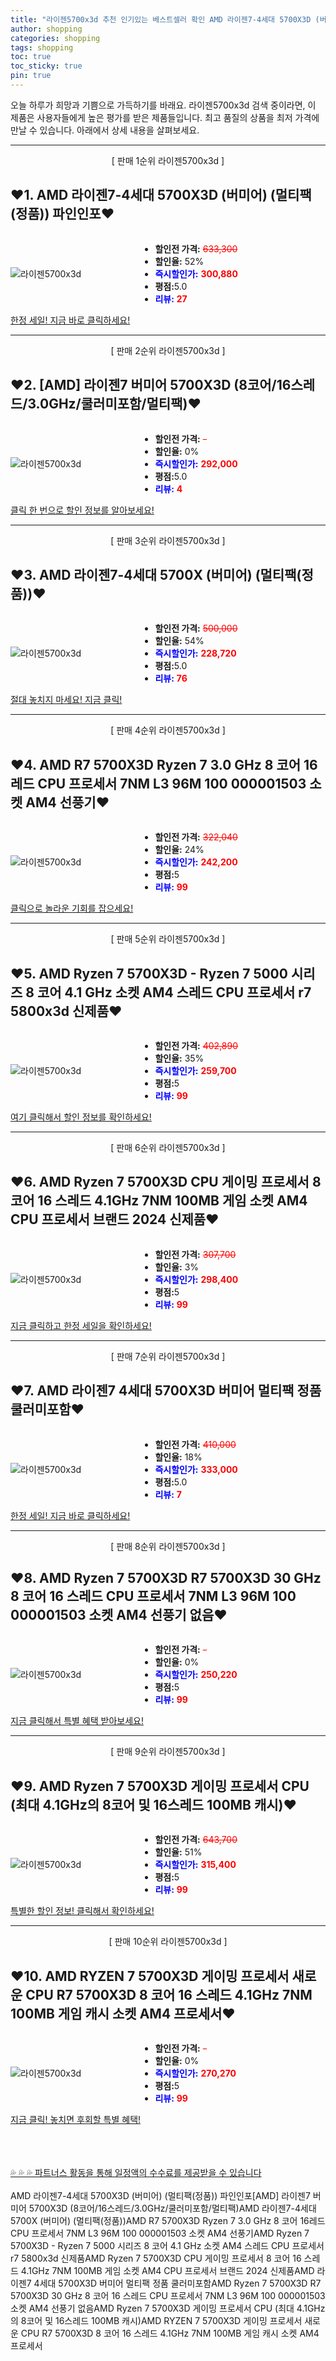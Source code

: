 ```yaml
---
title: "라이젠5700x3d 추천 인기있는 베스트셀러 확인 AMD 라이젠7-4세대 5700X3D (버미어) (멀티팩(정품))"
author: shopping
categories: shopping
tags: shopping
toc: true
toc_sticky: true
pin: true
---
```

오늘 하루가 희망과 기쁨으로 가득하기를 바래요. 라이젠5700x3d 검색 중이라면, 이 제품은 사용자들에게 높은 평가를 받은 제품들입니다. 최고 품질의 상품을 최저 가격에 만날 수 있습니다. 아래에서 상세 내용을 살펴보세요.

---
<p class="toplist" style="margin: 0 auto; display: block; width: fit-content;">[ 판매 1순위 라이젠5700x3d ]</p>

<h2><strong>❤️1. AMD 라이젠7-4세대 5700X3D (버미어) (멀티팩(정품)) 파인인포❤️</strong></h2>

<div style="display: flex; align-items: center;">
    <div style="flex: 0.4;">
        <img src="https://thumbnail10.coupangcdn.com/thumbnails/remote/230x230ex/image/vendor_inventory/ad75/08ce86461991ac1ff2bc150b02491e08a86e4750cdbcb6cb127993314634.jpg" alt="라이젠5700x3d" style="max-width: 100%;">
    </div>
    <div style="flex: 0.6; margin-left: 10px;">
        <ul>
            <li><strong>할인전 가격:</strong> <del style="color: red;">633,300</del></li>
            <li><strong>할인율:</strong> 52%</li>
            <li><span style='color:blue'><strong>즉시할인가:</strong></span> <span style='color:red'><strong>300,880</strong></span></li>
            <li><strong>평점:</strong>5.0</li>
            <li><span style='color:blue'><strong>리뷰:</strong></span> <span style='color:red'><strong>27</strong></span></li>
        </ul>
    </div>
</div>
<div class="center">
    <a href="https://selin100587001.github.io?lptag=AF9450613&subid=githubio&pageKey=7869707117&traceid=V0-153&itemId=21495462331&vendorItemId=88809645900" class="myButton">
        한정 세일! 지금 바로 클릭하세요!
    </a>
</div>


---
<p class="toplist" style="margin: 0 auto; display: block; width: fit-content;">[ 판매 2순위 라이젠5700x3d ]</p>

<h2><strong>❤️2. [AMD] 라이젠7 버미어 5700X3D (8코어/16스레드/3.0GHz/쿨러미포함/멀티팩)❤️</strong></h2>

<div style="display: flex; align-items: center;">
    <div style="flex: 0.4;">
        <img src="https://thumbnail7.coupangcdn.com/thumbnails/remote/230x230ex/image/vendor_inventory/5575/ddaf9f789cf89569dee8ccef261870df375ca540b0fb668e339192662b9b.jpg" alt="라이젠5700x3d" style="max-width: 100%;">
    </div>
    <div style="flex: 0.6; margin-left: 10px;">
        <ul>
            <li><strong>할인전 가격:</strong> <del style="color: red;">-</del></li>
            <li><strong>할인율:</strong> 0%</li>
            <li><span style='color:blue'><strong>즉시할인가:</strong></span> <span style='color:red'><strong>292,000</strong></span></li>
            <li><strong>평점:</strong>5.0</li>
            <li><span style='color:blue'><strong>리뷰:</strong></span> <span style='color:red'><strong>4</strong></span></li>
        </ul>
    </div>
</div>
<div class="center">
    <a href="https://selin100587001.github.io?lptag=AF9450613&subid=githubio&pageKey=7958518328&traceid=V0-153&itemId=21999342540&vendorItemId=89046888633" class="myButton">
        클릭 한 번으로 할인 정보를 알아보세요!
    </a>
</div>


---
<p class="toplist" style="margin: 0 auto; display: block; width: fit-content;">[ 판매 3순위 라이젠5700x3d ]</p>

<h2><strong>❤️3. AMD 라이젠7-4세대 5700X (버미어) (멀티팩(정품))❤️</strong></h2>

<div style="display: flex; align-items: center;">
    <div style="flex: 0.4;">
        <img src="https://thumbnail9.coupangcdn.com/thumbnails/remote/230x230ex/image/vendor_inventory/aff5/4714217798b8bb9a2d1eff37b2a9009a3b956781b34a9ccf77f3369b63dd.png" alt="라이젠5700x3d" style="max-width: 100%;">
    </div>
    <div style="flex: 0.6; margin-left: 10px;">
        <ul>
            <li><strong>할인전 가격:</strong> <del style="color: red;">500,000</del></li>
            <li><strong>할인율:</strong> 54%</li>
            <li><span style='color:blue'><strong>즉시할인가:</strong></span> <span style='color:red'><strong>228,720</strong></span></li>
            <li><strong>평점:</strong>5.0</li>
            <li><span style='color:blue'><strong>리뷰:</strong></span> <span style='color:red'><strong>76</strong></span></li>
        </ul>
    </div>
</div>
<div class="center">
    <a href="https://selin100587001.github.io?lptag=AF9450613&subid=githubio&pageKey=6439384015&traceid=V0-153&itemId=13932851477&vendorItemId=88763375604" class="myButton">
        절대 놓치지 마세요! 지금 클릭!
    </a>
</div>


---
<p class="toplist" style="margin: 0 auto; display: block; width: fit-content;">[ 판매 4순위 라이젠5700x3d ]</p>

<h2><strong>❤️4. AMD R7 5700X3D Ryzen 7 3.0 GHz 8 코어 16레드 CPU 프로세서 7NM L3 96M 100 000001503 소켓 AM4 선풍기❤️</strong></h2>

<div style="display: flex; align-items: center;">
    <div style="flex: 0.4;">
        <img src="https://thumbnail8.coupangcdn.com/thumbnails/remote/230x230ex/image/vendor_inventory/aecd/39f9ca0b9e0725ed88f2879a52884bf088522b3ecca17fd00e5d5e9a16ef.jpg" alt="라이젠5700x3d" style="max-width: 100%;">
    </div>
    <div style="flex: 0.6; margin-left: 10px;">
        <ul>
            <li><strong>할인전 가격:</strong> <del style="color: red;">322,040</del></li>
            <li><strong>할인율:</strong> 24%</li>
            <li><span style='color:blue'><strong>즉시할인가:</strong></span> <span style='color:red'><strong>242,200</strong></span></li>
            <li><strong>평점:</strong>5</li>
            <li><span style='color:blue'><strong>리뷰:</strong></span> <span style='color:red'><strong>99</strong></span></li>
        </ul>
    </div>
</div>
<div class="center">
    <a href="https://selin100587001.github.io?lptag=AF9450613&subid=githubio&pageKey=7910244158&traceid=V0-153&itemId=21702760019&vendorItemId=89749143520" class="myButton">
        클릭으로 놀라운 기회를 잡으세요!
    </a>
</div>


---
<p class="toplist" style="margin: 0 auto; display: block; width: fit-content;">[ 판매 5순위 라이젠5700x3d ]</p>

<h2><strong>❤️5. AMD Ryzen 7 5700X3D - Ryzen 7 5000 시리즈 8 코어 4.1 GHz 소켓 AM4 스레드 CPU 프로세서 r7 5800x3d 신제품❤️</strong></h2>

<div style="display: flex; align-items: center;">
    <div style="flex: 0.4;">
        <img src="https://thumbnail8.coupangcdn.com/thumbnails/remote/230x230ex/image/vendor_inventory/6c68/6fb6464742022b5c2bcb8a53621b3e52c51e6cd049f6a42ede249521b1aa.jpg" alt="라이젠5700x3d" style="max-width: 100%;">
    </div>
    <div style="flex: 0.6; margin-left: 10px;">
        <ul>
            <li><strong>할인전 가격:</strong> <del style="color: red;">402,890</del></li>
            <li><strong>할인율:</strong> 35%</li>
            <li><span style='color:blue'><strong>즉시할인가:</strong></span> <span style='color:red'><strong>259,700</strong></span></li>
            <li><strong>평점:</strong>5</li>
            <li><span style='color:blue'><strong>리뷰:</strong></span> <span style='color:red'><strong>99</strong></span></li>
        </ul>
    </div>
</div>
<div class="center">
    <a href="https://selin100587001.github.io?lptag=AF9450613&subid=githubio&pageKey=8070100747&traceid=V0-153&itemId=22712986312&vendorItemId=89748482998" class="myButton">
        여기 클릭해서 할인 정보를 확인하세요!
    </a>
</div>


---
<p class="toplist" style="margin: 0 auto; display: block; width: fit-content;">[ 판매 6순위 라이젠5700x3d ]</p>

<h2><strong>❤️6. AMD Ryzen 7 5700X3D CPU 게이밍 프로세서 8 코어 16 스레드 4.1GHz 7NM 100MB 게임 소켓 AM4 CPU 프로세서 브랜드 2024 신제품❤️</strong></h2>

<div style="display: flex; align-items: center;">
    <div style="flex: 0.4;">
        <img src="https://thumbnail6.coupangcdn.com/thumbnails/remote/230x230ex/image/vendor_inventory/f6a7/fec92a7bfae741ccef80b9c3fca5c3cc92b7fd7d3dc95681b4938f874fe1.jpg" alt="라이젠5700x3d" style="max-width: 100%;">
    </div>
    <div style="flex: 0.6; margin-left: 10px;">
        <ul>
            <li><strong>할인전 가격:</strong> <del style="color: red;">307,700</del></li>
            <li><strong>할인율:</strong> 3%</li>
            <li><span style='color:blue'><strong>즉시할인가:</strong></span> <span style='color:red'><strong>298,400</strong></span></li>
            <li><strong>평점:</strong>5</li>
            <li><span style='color:blue'><strong>리뷰:</strong></span> <span style='color:red'><strong>99</strong></span></li>
        </ul>
    </div>
</div>
<div class="center">
    <a href="https://selin100587001.github.io?lptag=AF9450613&subid=githubio&pageKey=8134109764&traceid=V0-153&itemId=23103593551&vendorItemId=90785271044" class="myButton">
        지금 클릭하고 한정 세일을 확인하세요!
    </a>
</div>


---
<p class="toplist" style="margin: 0 auto; display: block; width: fit-content;">[ 판매 7순위 라이젠5700x3d ]</p>

<h2><strong>❤️7. AMD 라이젠7 4세대 5700X3D 버미어 멀티팩 정품 쿨러미포함❤️</strong></h2>

<div style="display: flex; align-items: center;">
    <div style="flex: 0.4;">
        <img src="https://thumbnail7.coupangcdn.com/thumbnails/remote/230x230ex/image/vendor_inventory/aa91/c4955f3325b3952e69cf7b69fdca5d4f1da5769b33ced29a4329035badbf.jpg" alt="라이젠5700x3d" style="max-width: 100%;">
    </div>
    <div style="flex: 0.6; margin-left: 10px;">
        <ul>
            <li><strong>할인전 가격:</strong> <del style="color: red;">410,000</del></li>
            <li><strong>할인율:</strong> 18%</li>
            <li><span style='color:blue'><strong>즉시할인가:</strong></span> <span style='color:red'><strong>333,000</strong></span></li>
            <li><strong>평점:</strong>5.0</li>
            <li><span style='color:blue'><strong>리뷰:</strong></span> <span style='color:red'><strong>7</strong></span></li>
        </ul>
    </div>
</div>
<div class="center">
    <a href="https://selin100587001.github.io?lptag=AF9450613&subid=githubio&pageKey=7871881538&traceid=V0-153&itemId=21506599998&vendorItemId=88560138030" class="myButton">
        한정 세일! 지금 바로 클릭하세요!
    </a>
</div>


---
<p class="toplist" style="margin: 0 auto; display: block; width: fit-content;">[ 판매 8순위 라이젠5700x3d ]</p>

<h2><strong>❤️8. AMD Ryzen 7 5700X3D R7 5700X3D 30 GHz 8 코어 16 스레드 CPU 프로세서 7NM L3 96M 100 000001503 소켓 AM4 선풍기 없음❤️</strong></h2>

<div style="display: flex; align-items: center;">
    <div style="flex: 0.4;">
        <img src="https://thumbnail6.coupangcdn.com/thumbnails/remote/230x230ex/image/vendor_inventory/69da/ccae839c4a239810521012a21fb2c09033c908a37071956b098270555ceb.jpg" alt="라이젠5700x3d" style="max-width: 100%;">
    </div>
    <div style="flex: 0.6; margin-left: 10px;">
        <ul>
            <li><strong>할인전 가격:</strong> <del style="color: red;">-</del></li>
            <li><strong>할인율:</strong> 0%</li>
            <li><span style='color:blue'><strong>즉시할인가:</strong></span> <span style='color:red'><strong>250,220</strong></span></li>
            <li><strong>평점:</strong>5</li>
            <li><span style='color:blue'><strong>리뷰:</strong></span> <span style='color:red'><strong>99</strong></span></li>
        </ul>
    </div>
</div>
<div class="center">
    <a href="https://selin100587001.github.io?lptag=AF9450613&subid=githubio&pageKey=8097402180&traceid=V0-153&itemId=22894915703&vendorItemId=90122194632" class="myButton">
        지금 클릭해서 특별 혜택 받아보세요!
    </a>
</div>


---
<p class="toplist" style="margin: 0 auto; display: block; width: fit-content;">[ 판매 9순위 라이젠5700x3d ]</p>

<h2><strong>❤️9. AMD Ryzen 7 5700X3D 게이밍 프로세서 CPU (최대 4.1GHz의 8코어 및 16스레드 100MB 캐시)❤️</strong></h2>

<div style="display: flex; align-items: center;">
    <div style="flex: 0.4;">
        <img src="https://thumbnail9.coupangcdn.com/thumbnails/remote/230x230ex/image/vendor_inventory/2d20/863bda99538cb8a240d915db89ce967c4be99417f0333a85fa0dd6c47682.jpg" alt="라이젠5700x3d" style="max-width: 100%;">
    </div>
    <div style="flex: 0.6; margin-left: 10px;">
        <ul>
            <li><strong>할인전 가격:</strong> <del style="color: red;">643,700</del></li>
            <li><strong>할인율:</strong> 51%</li>
            <li><span style='color:blue'><strong>즉시할인가:</strong></span> <span style='color:red'><strong>315,400</strong></span></li>
            <li><strong>평점:</strong>5</li>
            <li><span style='color:blue'><strong>리뷰:</strong></span> <span style='color:red'><strong>99</strong></span></li>
        </ul>
    </div>
</div>
<div class="center">
    <a href="https://selin100587001.github.io?lptag=AF9450613&subid=githubio&pageKey=8250608774&traceid=V0-153&itemId=23752437079&vendorItemId=90776923677" class="myButton">
        특별한 할인 정보! 클릭해서 확인하세요!
    </a>
</div>


---
<p class="toplist" style="margin: 0 auto; display: block; width: fit-content;">[ 판매 10순위 라이젠5700x3d ]</p>

<h2><strong>❤️10. AMD RYZEN 7 5700X3D 게이밍 프로세서 새로운 CPU R7 5700X3D 8 코어 16 스레드 4.1GHz 7NM 100MB 게임 캐시 소켓 AM4 프로세서❤️</strong></h2>

<div style="display: flex; align-items: center;">
    <div style="flex: 0.4;">
        <img src="https://thumbnail8.coupangcdn.com/thumbnails/remote/230x230ex/image/vendor_inventory/4543/6dc0b90d86a46d9d7f1c5bdbaef33d23a01ececfe4353010282ad967fe58.jpg" alt="라이젠5700x3d" style="max-width: 100%;">
    </div>
    <div style="flex: 0.6; margin-left: 10px;">
        <ul>
            <li><strong>할인전 가격:</strong> <del style="color: red;">-</del></li>
            <li><strong>할인율:</strong> 0%</li>
            <li><span style='color:blue'><strong>즉시할인가:</strong></span> <span style='color:red'><strong>270,270</strong></span></li>
            <li><strong>평점:</strong>5</li>
            <li><span style='color:blue'><strong>리뷰:</strong></span> <span style='color:red'><strong>99</strong></span></li>
        </ul>
    </div>
</div>
<div class="center">
    <a href="https://selin100587001.github.io?lptag=AF9450613&subid=githubio&pageKey=8134095514&traceid=V0-153&itemId=23103520676&vendorItemId=90136837281" class="myButton">
        지금 클릭! 놓치면 후회할 특별 혜택!
    </a>
</div>

<br><br><br>[💦 💦 💦 파트너스 활동을 통해 일정액의 수수료를 제공받을 수 있습니다](https://link.coupang.com/a/bcpT2c)<br><br>AMD 라이젠7-4세대 5700X3D (버미어) (멀티팩(정품)) 파인인포[AMD] 라이젠7 버미어 5700X3D (8코어/16스레드/3.0GHz/쿨러미포함/멀티팩)AMD 라이젠7-4세대 5700X (버미어) (멀티팩(정품))AMD R7 5700X3D Ryzen 7 3.0 GHz 8 코어 16레드 CPU 프로세서 7NM L3 96M 100 000001503 소켓 AM4 선풍기AMD Ryzen 7 5700X3D - Ryzen 7 5000 시리즈 8 코어 4.1 GHz 소켓 AM4 스레드 CPU 프로세서 r7 5800x3d 신제품AMD Ryzen 7 5700X3D CPU 게이밍 프로세서 8 코어 16 스레드 4.1GHz 7NM 100MB 게임 소켓 AM4 CPU 프로세서 브랜드 2024 신제품AMD 라이젠7 4세대 5700X3D 버미어 멀티팩 정품 쿨러미포함AMD Ryzen 7 5700X3D R7 5700X3D 30 GHz 8 코어 16 스레드 CPU 프로세서 7NM L3 96M 100 000001503 소켓 AM4 선풍기 없음AMD Ryzen 7 5700X3D 게이밍 프로세서 CPU (최대 4.1GHz의 8코어 및 16스레드 100MB 캐시)AMD RYZEN 7 5700X3D 게이밍 프로세서 새로운 CPU R7 5700X3D 8 코어 16 스레드 4.1GHz 7NM 100MB 게임 캐시 소켓 AM4 프로세서